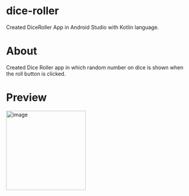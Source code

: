 # dice-roller
Created DiceRoller App in Android Studio with Kotlin language.
# About 
Created Dice Roller app in which random number on dice is shown when the roll button is clicked.
# Preview
<img width="215" alt="image" src="https://github.com/ShozibAwan/dice-roller/assets/124383216/041dbb9d-001e-4f72-9237-56fe2f4f2007">
